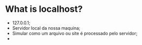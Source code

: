 # What is localhost?

- 127.0.0.1;
- Servidor local da nossa maquina;
- Simular como um arquivo ou site é processado pelo servidor;
- 
